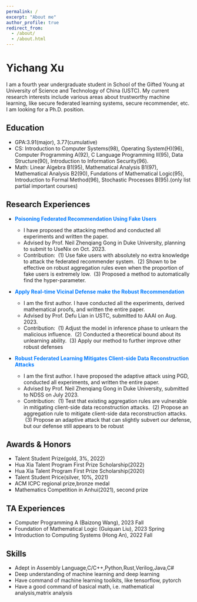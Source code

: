 ```yaml
---
permalink: /
excerpt: "About me"
author_profile: true
redirect_from: 
  - /about/
  - /about.html
---
```

# Yichang Xu
I am a fourth year undergraduate student in School of the Gifted Young at University of Science and Technology of China (USTC). My current research interests include various areas about trustworthy machine learning, like secure federated learning systems, secure recommender, etc. I am looking for a Ph.D. position.

## Education
* GPA:3.91(major), 3.77(cumulative)
* CS:  Introduction to Computer Systems(98), Operating System(H)(96), Computer Programming A(92), C Language Programming II(95), Data Structure(90), Introduction to Information Security(96).
* Math:  Linear Algebra B1(95), Mathematical Analysis B1(97), Mathematical Analysis B2(90), Fundations of Mathematical Logic(95), Introduction to Formal Method(96), Stochastic Processes B(95).(only list partial important courses)

## Research Experiences
* <span style="color: #007bff;"><b>Poisoning Federated Recommendation Using Fake Users</b></span>
  * I have proposed the attacking method and conducted all experiments and written the paper.
  * Advised by Prof. Neil Zhenqiang Gong in Duke University, planning to submit to UseNix on Oct. 2023.
  * Contribution: &nbsp;(1) Use fake users with absolutely no extra knowledge to attack the federated recommender system. &nbsp;(2) Shown to be effective on robust aggregation rules even when the proportion of fake users is extremely low. &nbsp;(3) Proposed a method to automatically find the hyper-parameter.

* <span style="color: #007bff;"><b>Apply Real-time Vicinal Defense make the Robust Recommendation</b></span>  
  * I am the first author. I have conducted all the experiments, derived mathematical proofs, and written the entire paper.
  * Advised by Prof. Defu Lian in USTC, submitted to AAAI on Aug. 2023.
  * Contribution: &nbsp;(1) Adjust the model in inference phase to unlearn the malicious influence. &nbsp;(2) Conducted a theoretical bound about its unlearning ability. &nbsp;(3) Apply our method to further improve other robust defenses

* <span style="color: #007bff;"><b>Robust Federated Learning Mitigates Client-side Data Reconstruction Attacks</b></span>  
  * I am the first author. I have proposed the adaptive attack using PGD, conducted all experiments, and written the entire paper.
  * Advised by Prof. Neil Zhenqiang Gong in Duke University, submitted to NDSS on July 2023.
  * Contribution: &nbsp;(1) Test that existing aggregation rules are vulnerable in mitigating client-side data reconstruction attacks. &nbsp;(2) Propose an aggregation rule to mitigate client-side data reconstruction attacks. &nbsp;(3) Propose an adaptive attack that can slightly subvert our defense, but our defense still appears to be robust
  
## Awards & Honors
* Talent Student Prize(gold, 3%, 2022)
* Hua Xia Talent Program First Prize Scholarship(2022)
* Hua Xia Talent Program First Prize Scholarship(2020)
* Talent Student Price(silver, 10%, 2021)
* ACM ICPC regional prize,bronze medal
* Mathematics Competition in Anhui(2021), second prize

## TA Experiences
* Computer Programming A (Baizong Wang), 2023 Fall
* Foundation of Mathematical Logic (Guiquan Liu), 2023 Spring
* Introduction to Computing Systems (Hong An), 2022 Fall

## Skills
* Adept in Assembly Language,C/C++,Python,Rust,Verilog,Java,C#
* Deep understanding of machine learning and deep learning
* Have command of machine learning toolkits, like tensorflow, pytorch
* Have a good command of basical math, i.e. mathematical analysis,matrix analysis
